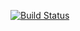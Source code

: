
[![Build Status](https://travis-ci.com/jackiegitari1234/AndelaStackOverflow-lite.svg?branch=developer)](https://travis-ci.com/jackiegitari1234/AndelaStackOverflow-lite)
